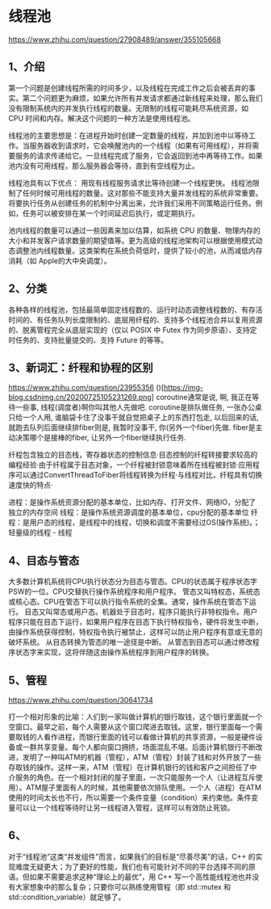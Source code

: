 # 线程池
https://www.zhihu.com/question/27908489/answer/355105668

## 1、介绍
第一个问题是创建线程所需的时间多少，以及线程在完成工作之后会被丢弃的事实。第二个问题更为麻烦，如果允许所有并发请求都通过新线程来处理，那么我们没有限制系统内的并发执行线程的数量。无限制的线程可能耗尽系统资源，如 CPU 时间和内存。解决这个问题的一种方法是使用线程池。

线程池的主要思想是：在进程开始时创建一定数量的线程，并加到池中以等待工作。当服务器收到请求时，它会唤醒池内的一个线程（如果有可用线程），并将需要服务的请求传递给它。一旦线程完成了服务，它会返回到池中再等待工作。如果池内没有可用线程，那么服务器会等待，直到有空线程为止。

线程池具有以下优点：
用现有线程服务请求比等待创建一个线程更快。
线程池限制了任何时候可用线程的数量。这对那些不能支持大量并发线程的系统非常重要。
将要执行任务从创建任务的机制中分离出来，允许我们采用不同策略运行任务。例如，任务可以被安排在某一个时间延迟后执行，或定期执行。

池内线程的数量可以通过一些因素来加以估算，如系统 CPU 的数量、物理内存的大小和并发客户请求数量的期望值等。更为高级的线程池架构可以根据使用模式动态调整池内线程数量。这类架构在系统负荷低时，提供了较小的池，从而减低内存消耗（如 Apple的大中央调度）。

## 2、分类
各种各样的线程池，包括最简单固定线程数的、运行时动态调整线程数的、有存活时间的、有任务队列长度限制的、底层用纤程的、支持多个线程池合并以复用资源的、脱离管程完全从底层实现的（仅以 POSIX 中 Futex 作为同步原语）、支持定时任务的、支持批量提交的、支持 Future 的等等。


## 3、新词汇：纤程和协程的区别
https://www.zhihu.com/question/23955356
()[https://img-blog.csdnimg.cn/20200725105231269.png]
coroutine通常是说, 啊, 我正在等待一些事, 线程(调度者)啊你叫其他人先做吧.  coroutine是排队做任务,  一张办公桌只给一个人用,  谁脑袋卡住了没事干就自觉把桌子上的东西打包走, 以后回来的话, 就跑去队列后面继续排fiber则是, 我暂时没事干, 你(另外一个fiber)先做.  fiber是主动决策哪个是接棒的fiber, 让另外一个fiber继续执行任务.

纤程包含独立的目态栈，寄存器状态的控制信息·目态控制的纤程转接要求较高的编程经验·由于纤程属于目态对象，一个纤程被封锁意味着所在线程被封锁·应用程序可以通过ConvertThreadToFiber将线程转换为纤程·与线程对比，纤程具有切换速度快的特点·

进程：是操作系统资源分配的基本单位，比如内存、打开文件、网络IO，分配了独立的内存空间
线程：是操作系统资源调度的基本单位，cpu分配的基本单位
纤程：是用户态的线程，是线程中的线程，切换和调度不需要经过OS(操作系统)。；轻量级的线程 - 线程

## 4、目态与管态
大多数计算机系统将CPU执行状态分为目态与管态。CPU的状态属于程序状态字PSW的一位。CPU交替执行操作系统程序和用户程序。
管态又叫特权态，系统态或核心态。CPU在管态下可以执行指令系统的全集。通常，操作系统在管态下运行。
目态又叫常态或用户态。机器处于目态时，程序只能执行非特权指令。用户程序只能在目态下运行，如果用户程序在目态下执行特权指令，硬件将发生中断，由操作系统获得控制，特权指令执行被禁止，这样可以防止用户程序有意或无意的破坏系统。
从目态转换为管态的唯一途径是中断。
从管态到目态可以通过修改程序状态字来实现，这将伴随这由操作系统程序到用户程序的转换。

## 5、管程
https://www.zhihu.com/question/30641734

打一个相对形象的比喻：人们到一家叫做计算机的银行取钱，这个银行里面就一个空窗口。最早之前，每个人需要从这个窗口爬进去取钱。这里，银行里面每一个需要取钱的人看作进程，而银行里面的钱可以看做计算机的共享资源，一般是硬件设备或一群共享变量。每个人都向窗口拥挤，场面混乱不堪。后面计算机银行不断改进，发明了一种叫ATM的机器（管程），ATM（管程）封装了钱和对外开放了一些存取钱的操作。这样一来，ATM（管程）在计算机银行的钱和客户之间担任了中介服务的角色。在一个相对封闭的屋子里面，一次只能服务一个人（让进程互斥使用）。ATM屋子里面有人的时候，其他需要依次排队使用。一个人（进程）在ATM使用的时间太长也不行，所以需要一个条件变量（condition）来约束他。条件变量可以让一个线程等待时让另一线程进入管程，这样可以有效防止死锁。

## 6、
对于“线程池”这类“并发组件”而言，如果我们的目标是“尽善尽美”的话，C++ 的实现难度无疑更大；为了更好的性能，我们也有可能针对不同的平台选择不同的原语。但如果不需要追求这种“理论上的最优”，用 C++ 写一个高性能线程池也并没有大家想象中的那么复杂；只要你可以熟练使用管程（即 std::mutex 和 std::condition_variable）就足够了。








